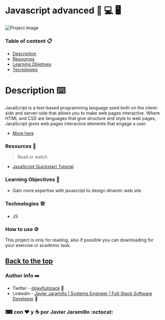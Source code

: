 # Javascript advanced 📱 💻 🖥


![Project image](https://s3-us-west-2.amazonaws.com/devcodepro/media/tutorials/funciones-en-javascript-t2.png)

### Table of content 📋

- [Description](#description)
- [Resources](#resources)
- [Learning Objetives](#learning-objectives)
- [Tecnologies](#technologies)

# Description ⌨️

JavaScript is a text-based programming language used both on the client-side and server-side that allows you to make web pages interactive. Where HTML and CSS are languages that give structure and style to web pages, JavaScript gives web pages interactive elements that engage a user.

- [More here](https://www.hackreactor.com/blog/what-is-javascript-used-for)


### Resources 📖


>Read or watch

- [JavaScript Quickstart Tutorial](https://www.w3schools.com/whatis/whatis_js.asp)

### Learning Objectives 🚀

- Gain more expertise with javascript to design dinamic web site

### Technologies 🛠️

- JS

### How to use ⚙️

This project is only for reading, also if possible you can downloading for your exercise or academic task.

[Back to the top](#description)
---
### Author info ✒️

- Twitter - [@javifullstack](https://twitter.com/javifullstack) :blue_heart:
- Linkedin - [Javier Jaramillo | Systems Engineer | Full-Stack Software Developer](https://www.linkedin.com/in/javier-jaramillo-346b681a1/) :gem:

### ⌨ ️con ❤  ️y ☕ por Javier Jaramillo :octocat:



